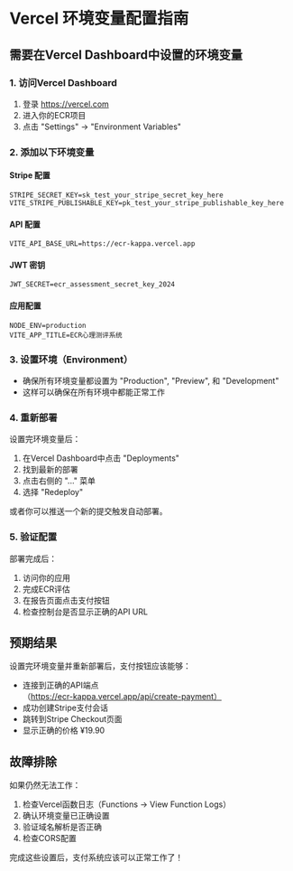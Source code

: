 # Vercel 环境变量配置指南

## 需要在Vercel Dashboard中设置的环境变量

### 1. 访问Vercel Dashboard
1. 登录 https://vercel.com
2. 进入你的ECR项目
3. 点击 "Settings" -> "Environment Variables"

### 2. 添加以下环境变量

#### Stripe 配置
```
STRIPE_SECRET_KEY=sk_test_your_stripe_secret_key_here
VITE_STRIPE_PUBLISHABLE_KEY=pk_test_your_stripe_publishable_key_here
```

#### API 配置
```
VITE_API_BASE_URL=https://ecr-kappa.vercel.app
```

#### JWT 密钥
```
JWT_SECRET=ecr_assessment_secret_key_2024
```

#### 应用配置
```
NODE_ENV=production
VITE_APP_TITLE=ECR心理测评系统
```

### 3. 设置环境（Environment）
- 确保所有环境变量都设置为 "Production", "Preview", 和 "Development"
- 这样可以确保在所有环境中都能正常工作

### 4. 重新部署
设置完环境变量后：
1. 在Vercel Dashboard中点击 "Deployments"
2. 找到最新的部署
3. 点击右侧的 "..." 菜单
4. 选择 "Redeploy" 

或者你可以推送一个新的提交触发自动部署。

### 5. 验证配置
部署完成后：
1. 访问你的应用
2. 完成ECR评估
3. 在报告页面点击支付按钮
4. 检查控制台是否显示正确的API URL

## 预期结果

设置完环境变量并重新部署后，支付按钮应该能够：
- 连接到正确的API端点（https://ecr-kappa.vercel.app/api/create-payment）
- 成功创建Stripe支付会话
- 跳转到Stripe Checkout页面
- 显示正确的价格 ¥19.90

## 故障排除

如果仍然无法工作：
1. 检查Vercel函数日志（Functions -> View Function Logs）
2. 确认环境变量已正确设置
3. 验证域名解析是否正确
4. 检查CORS配置

完成这些设置后，支付系统应该可以正常工作了！